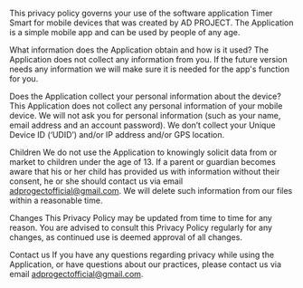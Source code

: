 This privacy policy governs your use of the software application Timer Smart for mobile devices that was created by AD PROJECT. The Application is a simple mobile app and can be used by people of any age.

What information does the Application obtain and how is it used? The Application does not collect any information from you. If the future version needs any information we will make sure it is needed for the app's function for you.

Does the Application collect your personal information about the device? This Application does not collect any personal information of your mobile device. We will not ask you for personal information (such as your name, email address and an account password). We don’t collect your Unique Device ID (‘UDID’) and/or IP address and/or GPS location.

Children We do not use the Application to knowingly solicit data from or market to children under the age of 13. If a parent or guardian becomes aware that his or her child has provided us with information without their consent, he or she should contact us via email adprogectofficial@gmail.com. We will delete such information from our files within a reasonable time.

Changes This Privacy Policy may be updated from time to time for any reason. You are advised to consult this Privacy Policy regularly for any changes, as continued use is deemed approval of all changes.

Contact us If you have any questions regarding privacy while using the Application, or have questions about our practices, please contact us via email adprogectofficial@gmail.com.
